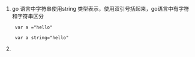 1. go 语言中字符串使用string 类型表示，使用双引号括起来，go语言中有字符和字符串区分

        var a ="hello"

        var a string="hello"

2. 